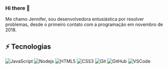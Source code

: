 ### Hi there 👋

<!--
**JenniferSilva46/JenniferSilva46** is a ✨ _special_ ✨ repository because its `README.md` (this file) appears on your GitHub profile.-->

Me chamo Jennifer, sou desenvolvedora entusiástica por resolver problemas, desde o primeiro contato com a programação em novembro de 2018.

## ⚡ Tecnologias 

![JavaScript](https://img.shields.io/badge/-JavaScript-black?style=flat-square&logo=javascript)
![Nodejs](https://img.shields.io/badge/-Nodejs-339933?style=flat-square&logo=Node.js&logoColor=white)
![HTML5](https://img.shields.io/badge/-HTML5-E34F26?style=flat-square&logo=html5&logoColor=white)
![CSS3](https://img.shields.io/badge/-CSS3-1572B6?style=flat-square&logo=css3)
![Git](https://img.shields.io/badge/-Git-black?style=flat-square&logo=git)
![GitHub](https://img.shields.io/badge/-GitHub-181717?style=flat-square&logo=github)
![VSCode](https://img.shields.io/badge/-VSCode-007ACC?style=flat-square&logo=visual-studio-code&logoColor=white)

